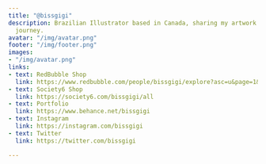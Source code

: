 ```yaml
---
title: "@bissgigi"
description: Brazilian Illustrator based in Canada, sharing my artwork and learning
  journey.
avatar: "/img/avatar.png"
footer: "/img/footer.png"
images:
- "/img/avatar.png"
links:
- text: RedBubble Shop
  link: https://www.redbubble.com/people/bissgigi/explore?asc=u&page=1&sortOrder=top%20selling
- text: Society6 Shop
  link: https://society6.com/bissgigi/all
- text: Portfolio
  link: https://www.behance.net/bissgigi
- text: Instagram
  link: https://instagram.com/bissgigi
- text: Twitter
  link: https://twitter.com/bissgigi

---
```

